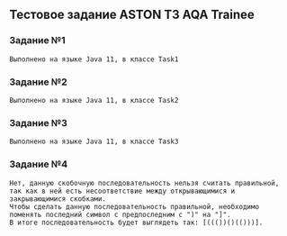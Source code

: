## Тестовое задание ASTON ТЗ AQA Trainee

### Задание №1
    Выполнено на языке Java 11, в классе Task1

### Задание №2
    Выполнено на языке Java 11, в классе Task2

### Задание №3
    Выполнено на языке Java 11, в классе Task3

### Задание №4
    Нет, данную скобочную последовательность нельзя считать правильной, так как в ней есть несоответствие между открывающимися и закрывающимися скобками.
    Чтобы сделать данную последовательность правильной, необходимо поменять последний символ с предпоследним с ")" на "]". 
    В итоге последовательность будет выглядеть так: [((())()(()))].
